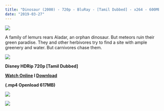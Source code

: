```yaml
---
title: "Dinosaur (2000) - 720p - BluRay - [Tamil Dubbed] - x264 - 600MB"
date: "2019-03-27"
---
```


[![](https://1.bp.blogspot.com/-u-fq9BaK3Ic/XJr_2t4ICHI/AAAAAAAAAVk/5P1VTN5Zbx4gCMPpIlMy4fMqqvramr36gCLcBGAs/s640/unnamed.jpg)](https://1.bp.blogspot.com/-u-fq9BaK3Ic/XJr_2t4ICHI/AAAAAAAAAVk/5P1VTN5Zbx4gCMPpIlMy4fMqqvramr36gCLcBGAs/s1600/unnamed.jpg)

A family of lemurs rears Aladar, an orphan dinosaur. But meteors ruin their green paradise. They and other herbivores try to find a site with ample greenery and water. But carnivores chase them.

[![](https://2.bp.blogspot.com/-fai1ZuUwnbA/XIjy2aT4irI/AAAAAAAAANw/WFW0YRK47_8GLAt3pPBSzBk0GJA6Mk5fgCPcBGAYYCw/s1600/torrborder.gif)](https://2.bp.blogspot.com/-fai1ZuUwnbA/XIjy2aT4irI/AAAAAAAAANw/WFW0YRK47_8GLAt3pPBSzBk0GJA6Mk5fgCPcBGAYYCw/s1600/torrborder.gif)

**Disney HDRip 720p \[Tamil Dubbed\]**

**[Watch Online](https://toonnetworktamilvideos.blogspot.com/p/dinosaur-2000.html) I [Download](https://openload.co/embed/JXsspbaKXfw/)**

**(.mp4 Openload 617MB)**

[![](https://2.bp.blogspot.com/-fai1ZuUwnbA/XIjy2aT4irI/AAAAAAAAANw/WFW0YRK47_8GLAt3pPBSzBk0GJA6Mk5fgCPcBGAYYCw/s1600/torrborder.gif)](https://2.bp.blogspot.com/-fai1ZuUwnbA/XIjy2aT4irI/AAAAAAAAANw/WFW0YRK47_8GLAt3pPBSzBk0GJA6Mk5fgCPcBGAYYCw/s1600/torrborder.gif)

![](https://thumb.oloadcdn.net/splash/JXsspbaKXfw/AhIWRm6J7MI.jpg)
